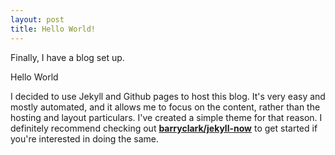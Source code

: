 ```yaml
---
layout: post
title: Hello World!
---
```


Finally, I have a blog set up.

Hello World

I decided to use Jekyll and Github pages to host this blog. It's very easy and mostly automated, and it allows me to focus on the content, rather than the hosting and layout particulars. I've created a simple theme for that reason. I definitely recommend checking out [**barryclark/jekyll-now**](https://github.com/barryclark/jekyll-now) to get started if you're interested in doing the same.
